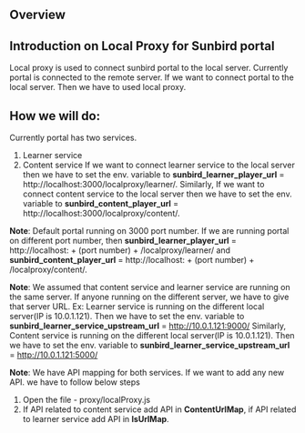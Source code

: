 ## Overview
## Introduction on Local Proxy for Sunbird portal 
Local proxy is used to connect sunbird portal to the local server. Currently portal is connected to the remote server. If we want to connect portal to the local server. Then we have to used local proxy.

## How we will do:
Currently portal has two services.
1. Learner service
2. Content service
If we want to connect learner service to the local server then we have to set the env. variable to
**sunbird_learner_player_url** = http://localhost:3000/localproxy/learner/.
Similarly, If we want to connect content service to the local server then we have to set the env. variable to **sunbird_content_player_url** = http://localhost:3000/localproxy/content/.

**Note**: Default portal running on 3000 port number. If we are running portal on different port number,
then **sunbird_learner_player_url** = http://localhost: + (port number) + /localproxy/learner/ and 
**sunbird_content_player_url** = http://localhost: + (port number) + /localproxy/content/.

**Note**: We assumed that content service and learner service are running on the same server.
If anyone running on the different server, we have to give that server URL.
Ex: Learner service is running on the different local server(IP is 10.0.1.121).
Then we have to set the env. variable to **sunbird_learner_service_upstream_url** = http://10.0.1.121:9000/
Similarly, Content service is running on the different local server(IP is 10.0.1.121).
Then we have to set the env. variable to **sunbird_learner_service_upstream_url** = http://10.0.1.121:5000/

**Note**: 
We have API mapping for both services.
If we want to add any new API. we have to follow below steps
1. Open the file - proxy/localProxy.js
2. If API related to content service add API in  **ContentUrlMap**, 
if API related to learner service add API in **lsUrlMap**.
